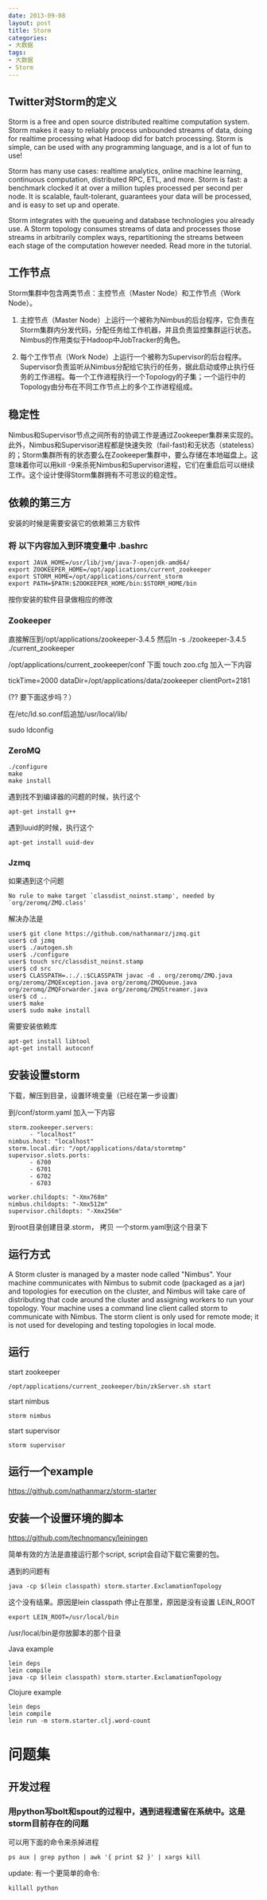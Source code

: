 ```yaml
---
date: 2013-09-08
layout: post
title: Storm
categories:
- 大数据
tags:
- 大数据
- Storm
---
```



## Twitter对Storm的定义

Storm is a free and open source distributed realtime computation system. Storm makes it easy to reliably process unbounded streams of data, doing for realtime processing what Hadoop did for batch processing. Storm is simple, can be used with any programming language, and is a lot of fun to use!

Storm has many use cases: realtime analytics, online machine learning, continuous computation, distributed RPC, ETL, and more. Storm is fast: a benchmark clocked it at over a million tuples processed per second per node. It is scalable, fault-tolerant, guarantees your data will be processed, and is easy to set up and operate.

Storm integrates with the queueing and database technologies you already use. A Storm topology consumes streams of data and processes those streams in arbitrarily complex ways, repartitioning the streams between each stage of the computation however needed. Read more in the tutorial. 

## 工作节点

Storm集群中包含两类节点：主控节点（Master Node）和工作节点（Work Node）。   
    
1. 主控节点（Master Node）上运行一个被称为Nimbus的后台程序，它负责在Storm集群内分发代码，分配任务给工作机器，并且负责监控集群运行状态。Nimbus的作用类似于Hadoop中JobTracker的角色。
        
        
2. 每个工作节点（Work Node）上运行一个被称为Supervisor的后台程序。Supervisor负责监听从Nimbus分配给它执行的任务，据此启动或停止执行任务的工作进程。每一个工作进程执行一个Topology的子集；一个运行中的Topology由分布在不同工作节点上的多个工作进程组成。


## 稳定性

Nimbus和Supervisor节点之间所有的协调工作是通过Zookeeper集群来实现的。此外，Nimbus和Supervisor进程都是快速失败（fail-fast)和无状态（stateless）的；Storm集群所有的状态要么在Zookeeper集群中，要么存储在本地磁盘上。这意味着你可以用kill -9来杀死Nimbus和Supervisor进程，它们在重启后可以继续工作。这个设计使得Storm集群拥有不可思议的稳定性。

## 依赖的第三方

安装的时候是需要安装它的依赖第三方软件

### 将 以下内容加入到环境变量中 .bashrc

    export JAVA_HOME=/usr/lib/jvm/java-7-openjdk-amd64/
    export ZOOKEEPER_HOME=/opt/applications/current_zookeeper
    export STORM_HOME=/opt/applications/current_storm
    export PATH=$PATH:$ZOOKEEPER_HOME/bin:$STORM_HOME/bin

按你安装的软件目录做相应的修改

### Zookeeper

直接解压到/opt/applications/zookeeper-3.4.5  然后ln -s ./zookeeper-3.4.5 ./current_zookeeper

/opt/applications/current_zookeeper/conf  下面 touch zoo.cfg 加入一下内容

tickTime=2000
dataDir=/opt/applications/data/zookeeper
clientPort=2181


(?? 要下面这步吗？）

在/etc/ld.so.conf后追加/usr/local/lib/

  sudo ldconfig
  


### ZeroMQ

    ./configure
    make
    make install

遇到找不到编译器的问题的时候，执行这个      

    apt-get install g++


遇到luuid的时候，执行这个

    apt-get install uuid-dev
    
    

### Jzmq

如果遇到这个问题

    No rule to make target `classdist_noinst.stamp', needed by `org/zeromq/ZMQ.class'


解决办法是

    user$ git clone https://github.com/nathanmarz/jzmq.git
    user$ cd jzmq
    user$ ./autogen.sh
    user$ ./configure
    user$ touch src/classdist_noinst.stamp
    user$ cd src
    user$ CLASSPATH=.:./.:$CLASSPATH javac -d . org/zeromq/ZMQ.java org/zeromq/ZMQException.java org/zeromq/ZMQQueue.java org/zeromq/ZMQForwarder.java org/zeromq/ZMQStreamer.java
    user$ cd ..
    user$ make
    user$ sudo make install

需要安装依赖库

    apt-get install libtool
    apt-get install autoconf



## 安装设置storm

下载，解压到目录，设置环境变量（已经在第一步设置）

到<storm home>/conf/storm.yaml 加入一下内容

    storm.zookeeper.servers:
          - "localhost"
    nimbus.host: "localhost"
    storm.local.dir: "/opt/applications/data/stormtmp"
    supervisor.slots.ports:
          - 6700
          - 6701
          - 6702
          - 6703
    
    worker.childopts: "-Xmx768m"
    nimbus.childopts: "-Xmx512m"
    supervisor.childopts: "-Xmx256m"


到root目录创建目录.storm， 拷贝 一个storm.yaml到这个目录下

## 运行方式

A Storm cluster is managed by a master node called "Nimbus". Your machine communicates with Nimbus to submit code (packaged as a jar) and topologies for execution on the cluster, and Nimbus will take care of distributing that code around the cluster and assigning workers to run your topology. Your machine uses a command line client called storm to communicate with Nimbus. The storm client is only used for remote mode; it is not used for developing and testing topologies in local mode.

## 运行
start zookeeper

    /opt/applications/current_zookeeper/bin/zkServer.sh start

start nimbus

    storm nimbus
    
start supervisor

    storm supervisor


## 运行一个example

https://github.com/nathanmarz/storm-starter

## 安装一个设置环境的脚本

https://github.com/technomancy/leiningen

简单有效的方法是直接运行那个script, script会自动下载它需要的包。

遇到的问题有

    java -cp $(lein classpath) storm.starter.ExclamationTopology

这个没有结果。原因是lein classpath 停止在那里，原因是没有设置 LEIN_ROOT 

    export LEIN_ROOT=/usr/local/bin

/usr/local/bin是你放脚本的那个目录

Java example

    lein deps
    lein compile
    java -cp $(lein classpath) storm.starter.ExclamationTopology
    
Clojure example    
    
    lein deps
    lein compile
    lein run -m storm.starter.clj.word-count
    
# 问题集

## 开发过程

###  用python写bolt和spout的过程中，遇到进程遗留在系统中。这是storm目前存在的问题

可以用下面的命令来杀掉进程

    ps aux | grep python | awk '{ print $2 }' | xargs kill

update: 有一个更简单的命令: 

    killall python





